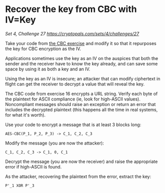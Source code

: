 # Recover the key from CBC with IV=Key

_Set 4, Challenge 27_
_https://cryptopals.com/sets/4/challenges/27_

Take your code from [the CBC exercise](cc-16.md) and modify it so that it repurposes the key for CBC encryption as the IV.

Applications sometimes use the key as an IV on the auspices that both the sender and the receiver have to know the key already, and can save some space by using it as both a key and an IV.

Using the key as an IV is insecure; an attacker that can modify ciphertext in flight can get the receiver to decrypt a value that will reveal the key.

The CBC code from exercise 16 encrypts a URL string. Verify each byte of the plaintext for ASCII compliance (ie, look for high-ASCII values). Noncompliant messages should raise an exception or return an error that includes the decrypted plaintext (this happens all the time in real systems, for what it's worth).

Use your code to encrypt a message that is at least 3 blocks long:

    AES-CBC(P_1, P_2, P_3) -> C_1, C_2, C_3

Modify the message (you are now the attacker):

    C_1, C_2, C_3 -> C_1, 0, C_1

Decrypt the message (you are now the receiver) and raise the appropriate error if high-ASCII is found.

As the attacker, recovering the plaintext from the error, extract the key:

    P'_1 XOR P'_3
